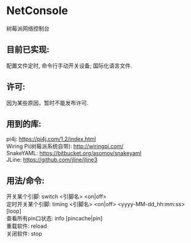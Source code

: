 # NetConsole
树莓派网络控制台

## 目前已实现:
配置文件定时, 命令行手动开关设备; 国际化语言文件.

## 许可:
因为某些原因，暂时不能发布许可.

## 用到的库:
pi4j: https://pi4j.com/1.2/index.html<br>
Wiring Pi(树莓派系统自带): http://wiringpi.com/<br>
SnakeYAML: https://bitbucket.org/asomov/snakeyaml<br>
JLine: https://github.com/jline/jline3<br>

## 用法/命令:
开关某个引脚: switch <引脚名> <on|off><br>
定时开关某个引脚: timing <引脚名> <on|off> <yyyy-MM-dd_hh:mm:ss> [loop]<br>
查看所有pin口状态: info [pincache|pin]<br> 
重载软件: reload<br> 
关闭软件: stop<br> 
